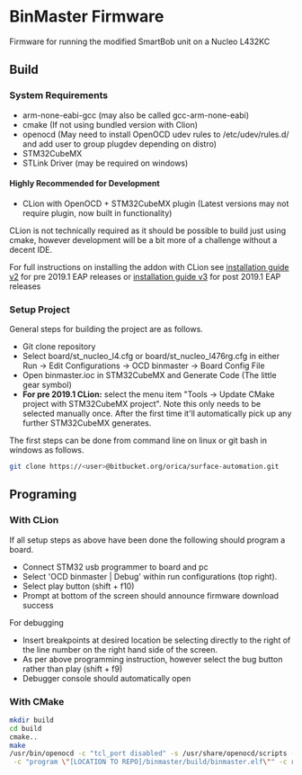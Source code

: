 # BinMaster Firmware 

Firmware for running the modified SmartBob unit on a Nucleo L432KC

## Build
### System Requirements
* arm-none-eabi-gcc (may also be called gcc-arm-none-eabi)
* cmake (If not using bundled version with Clion)
* openocd (May need to install OpenOCD udev rules to /etc/udev/rules.d/ and add user to group plugdev depending on distro)
* STM32CubeMX
* STLink Driver (may be required on windows)

#### Highly Recommended for Development
* CLion with OpenOCD + STM32CubeMX plugin (Latest versions may not require plugin, now built in functionality)

CLion is not technically required as it should be possible to build just using cmake, however development will be a bit
more of a challenge without a decent IDE. 

For full instructions on installing the addon with CLion see 
[installation guide v2](https://blog.jetbrains.com/clion/2017/12/clion-for-embedded-development-part-ii/) for pre 2019.1 EAP
releases or 
[installation guide v3](https://blog.jetbrains.com/clion/2019/02/clion-2019-1-eap-clion-for-embedded-development-part-iii/)
for post 2019.1 EAP releases

### Setup Project
General steps for building the project are as follows. 

* Git clone repository
* Select board/st_nucleo_l4.cfg or board/st_nucleo_l476rg.cfg in either Run -> Edit Configurations -> OCD binmaster
 -> Board Config File 
* Open binmaster.ioc in STM32CubeMX and Generate Code (The little gear symbol)
* **For pre 2019.1 CLion:** select the menu item "Tools -> Update CMake project with STM32CubeMX project". Note this only needs to be 
selected manually once. After the first time it'll automatically pick up any further STM32CubeMX generates. 

The first steps can be done from command line on linux or git bash in windows as follows. 
```bash 
git clone https://<user>@bitbucket.org/orica/surface-automation.git
```

## Programing
### With CLion
If all setup steps as above have been done the following should program a board.

* Connect STM32 usb programmer to board and pc
* Select 'OCD binmaster | Debug' within run configurations (top right).
* Select play button (shift + f10)
* Prompt at bottom of the screen should announce firmware download success

For debugging

* Insert breakpoints at desired location be selecting directly to the right of the line number on the right hand side
of the screen. 
* As per above programming instruction, however select the bug button rather than play (shift + f9)
* Debugger console should automatically open

### With CMake
```bash
mkdir build
cd build
cmake..
make
/usr/bin/openocd -c "tcl_port disabled" -s /usr/share/openocd/scripts -f board/st_nucleo_l476rg.cfg \
 -c "program \"[LOCATION TO REPO]/binmaster/build/binmaster.elf\"" -c reset -c shutdown
```